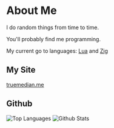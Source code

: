
# About Me

I do random things from time to time.

You'll probably find me programming.

My current go to languages: [Lua](https://lua.org) and [Zig](https://ziglang.org)

## My Site

[truemedian.me](https://truemedian.me)

## Github

<!-- GitHub Stat Cards -->
<div white-space="nowrap">
    <img alt="Top Languages" src="https://github-readme-stats.vercel.app/api/top-langs?username=truemedian&hide_border=true&theme=dark&text_color=fff">
    <img alt="Github Stats" src="https://github-readme-stats.vercel.app/api?username=truemedian&count_private=true&show_icons=true&hide_border=true&theme=dark&text_color=dfdfdf">
</div>
